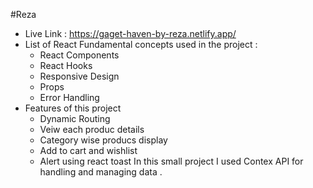 #Reza

- Live Link : https://gaget-haven-by-reza.netlify.app/
- List of React Fundamental concepts used in the project : 
     - React Components
     - React Hooks
     - Responsive Design 
     - Props
     - Error Handling
- Features of this project
     - Dynamic Routing
     - Veiw each produc details
     - Category wise producs display
     - Add to cart and wishlist
     - Alert using react toast
In this small project I used Contex API for handling and managing data .
